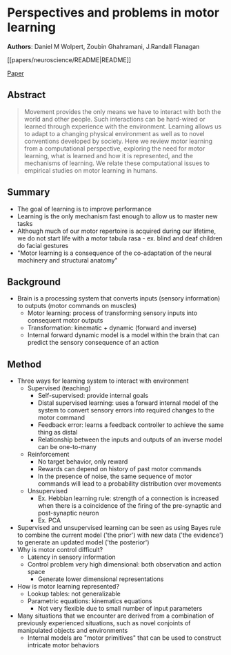 # Perspectives and problems in motor learning

**Authors**: Daniel M Wolpert, Zoubin Ghahramani, J.Randall Flanagan

[[papers/neuroscience/README|README]]

[Paper](https://linkinghub.elsevier.com/retrieve/pii/S1364661300017733)

## Abstract

> Movement provides the only means we have to interact with both the world and other people. Such interactions can be hard-wired or learned through experience with the environment. Learning allows us to adapt to a changing physical environment as well as to novel conventions developed by society. Here we review motor learning from a computational perspective, exploring the need for motor learning, what is learned and how it is represented, and the mechanisms of learning. We relate these computational issues to empirical studies on motor learning in humans.

## Summary

- The goal of learning is to improve performance
- Learning is the only mechanism fast enough to allow us to master new tasks
- Although much of our motor repertoire is acquired during our lifetime, we do not start life with a motor tabula rasa - ex. blind and deaf children do facial gestures
- "Motor learning is a consequence of the co-adaptation of the neural machinery and structural anatomy"

## Background

- Brain is a processing system that converts inputs (sensory information) to outputs (motor commands on muscles)
	- Motor learning: process of transforming sensory inputs into consequent motor outputs
	- Transformation: kinematic + dynamic (forward and inverse)
	- Internal forward dynamic model is a model within the brain that can predict the sensory consequence of an action

## Method

- Three ways for learning system to interact with environment
	- Supervised (teaching)
		- Self-supervised: provide internal goals
		- Distal supervised learning: uses a forward internal model of the system to convert sensory errors into required changes to the motor command
		- Feedback error: learns a feedback controller to achieve the same thing as distal
		- Relationship between the inputs and outputs of an inverse model can be one-to-many
	- Reinforcement
		- No target behavior, only reward
		- Rewards can depend on history of past motor commands
		- In the presence of noise, the same sequence of motor commands will lead to a probability distribution over movements
	- Unsupervised
		- Ex. Hebbian learning rule: strength of a connection is increased when there is a coincidence of the firing of the pre-synaptic and post-synaptic neuron
		- Ex. PCA
- Supervised and unsupervised learning can be seen as using Bayes rule to combine the current model ('the prior') with new data ('the evidence') to generate an updated model ('the posterior')
- Why is motor control difficult?
	- Latency in sensory information
	- Control problem very high dimensional: both observation and action space
		- Generate lower dimensional representations
- How is motor learning represented?
	- Lookup tables: not generalizable
	- Parametric equations: kinematics equations
		- Not very flexible due to small number of input parameters
- Many situations that we encounter are derived from a combination of previously experienced situations, such as novel conjoints of manipulated objects and environments
	- Internal models are "motor primitives" that can be used to construct intricate motor behaviors
